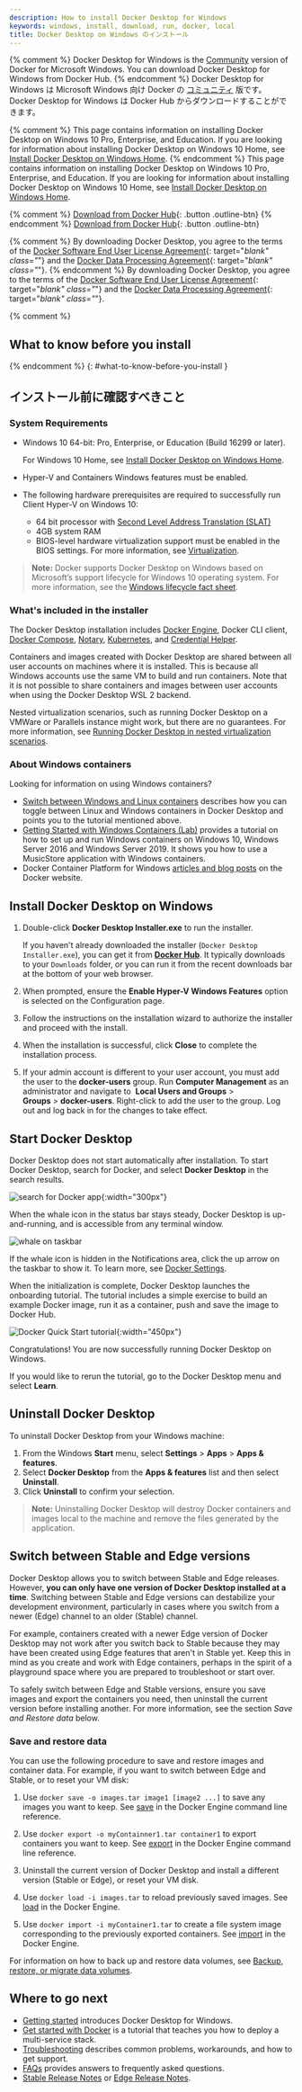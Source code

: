 ```yaml
---
description: How to install Docker Desktop for Windows
keywords: windows, install, download, run, docker, local
title: Docker Desktop on Windows のインストール
---
```


{% comment %}
Docker Desktop for Windows is the [Community](https://www.docker.com/community-edition) version of Docker for Microsoft Windows.
You can download Docker Desktop for Windows from Docker Hub.
{% endcomment %}
Docker Desktop for Windows は Microsoft Windows 向け Docker の [コミュニティ](https://www.docker.com/community-edition) 版です。
Docker Desktop for Windows は Docker Hub からダウンロードすることができます。

{% comment %}
This page contains information on installing Docker Desktop on Windows 10 Pro, Enterprise, and Education. If you are looking for information about installing Docker Desktop on Windows 10 Home, see [Install Docker Desktop on Windows Home](/install-windows-home.md).
{% endcomment %}
This page contains information on installing Docker Desktop on Windows 10 Pro, Enterprise, and Education. If you are looking for information about installing Docker Desktop on Windows 10 Home, see [Install Docker Desktop on Windows Home](/install-windows-home.md).

{% comment %}
[Download from Docker
Hub](https://hub.docker.com/editions/community/docker-ce-desktop-windows/){:
.button .outline-btn}
{% endcomment %}
[Download from Docker
Hub](https://hub.docker.com/editions/community/docker-ce-desktop-windows/){:
.button .outline-btn}

{% comment %}
By downloading Docker Desktop, you agree to the terms of the [Docker Software End User License Agreement](https://www.docker.com/legal/docker-software-end-user-license-agreement){: target="_blank" class="_"} and the [Docker Data Processing Agreement](https://www.docker.com/legal/data-processing-agreement){: target="_blank" class="_"}.
{% endcomment %}
By downloading Docker Desktop, you agree to the terms of the [Docker Software End User License Agreement](https://www.docker.com/legal/docker-software-end-user-license-agreement){: target="_blank" class="_"} and the [Docker Data Processing Agreement](https://www.docker.com/legal/data-processing-agreement){: target="_blank" class="_"}.

{% comment %}
## What to know before you install
{% endcomment %}
{: #what-to-know-before-you-install }
## インストール前に確認すべきこと

### System Requirements

  - Windows 10 64-bit: Pro, Enterprise, or Education (Build 16299 or later).

    For Windows 10 Home, see [Install Docker Desktop on Windows Home](install-windows-home.md).
  - Hyper-V and Containers Windows features must be enabled.
  - The following hardware prerequisites are required to successfully run Client
Hyper-V on Windows 10:

     - 64 bit processor with [Second Level Address Translation (SLAT)](http://en.wikipedia.org/wiki/Second_Level_Address_Translation)
     - 4GB system RAM
    - BIOS-level hardware virtualization support must be enabled in the
    BIOS settings.  For more information, see
    [Virtualization](troubleshoot.md#virtualization-must-be-enabled).

> **Note:** Docker supports Docker Desktop on Windows based on Microsoft’s support lifecycle for Windows 10 operating system. For more information, see the [Windows lifecycle fact sheet](https://support.microsoft.com/en-us/help/13853/windows-lifecycle-fact-sheet).

### What's included in the installer

The Docker Desktop installation includes [Docker Engine](../engine/index.md),
Docker CLI client, [Docker Compose](../compose/index.md),
[Notary](../notary/getting_started.md),
[Kubernetes](https://github.com/kubernetes/kubernetes/),
and [Credential Helper](https://github.com/docker/docker-credential-helpers/).

Containers and images created with Docker Desktop are shared between all
user accounts on machines where it is installed. This is because all Windows
accounts use the same VM to build and run containers. Note that it is not possible to share containers and images between user accounts when using the Docker Desktop WSL 2 backend.

Nested virtualization scenarios, such as running Docker Desktop on a
VMWare or Parallels instance might work, but there are no guarantees. For
more information, see [Running Docker Desktop in nested virtualization scenarios](troubleshoot.md#running-docker-desktop-for-windows-in-nested-virtualization-scenarios).

### About Windows containers

Looking for information on using Windows containers?

* [Switch between Windows and Linux containers](index.md#switch-between-windows-and-linux-containers)
  describes how you can toggle between Linux and Windows containers in Docker Desktop and points you to the tutorial mentioned above.
* [Getting Started with Windows Containers (Lab)](https://github.com/docker/labs/blob/master/windows/windows-containers/README.md)
  provides a tutorial on how to set up and run Windows containers on Windows 10, Windows Server 2016 and Windows Server 2019. It shows you how to use a MusicStore application
  with Windows containers.
* Docker Container Platform for Windows [articles and blog
  posts](https://www.docker.com/microsoft/) on the Docker website.

## Install Docker Desktop on Windows

1. Double-click **Docker Desktop Installer.exe** to run the installer.

    If you haven't already downloaded the installer (`Docker Desktop Installer.exe`), you can get it from
    [**Docker Hub**](https://hub.docker.com/editions/community/docker-ce-desktop-windows/).
    It typically downloads to your `Downloads` folder, or you can run it from
    the recent downloads bar at the bottom of your web browser.

2. When prompted, ensure the **Enable Hyper-V Windows Features** option is selected on the Configuration page.

3. Follow the instructions on the installation wizard to authorize the installer and proceed with the install.

4. When the installation is successful, click **Close** to complete the installation process.

5. If your admin account is different to your user account, you must add the user to
the **docker-users** group. Run **Computer Management** as an administrator and navigate to 
**Local Users and Groups** > **Groups** > **docker-users**. Right-click to add the user to the group.
Log out and log back in for the changes to take effect.

## Start Docker Desktop

Docker Desktop does not start automatically after installation. To start Docker Desktop, search for Docker, and select **Docker Desktop** in the search results.

![search for Docker app](images/docker-app-search.png){:width="300px"}

When the whale icon in the status bar stays steady, Docker Desktop is up-and-running, and is accessible from any terminal window.

![whale on taskbar](images/whale-icon-systray.png)

If the whale icon is hidden in the Notifications area, click the up arrow on the
taskbar to show it. To learn more, see [Docker Settings](index.md#docker-settings-dialog).

When the initialization is complete, Docker Desktop launches the onboarding tutorial. The tutorial includes a simple exercise to build an example Docker image, run it as a container, push and save the image to Docker Hub.

![Docker Quick Start tutorial](images/docker-tutorial-win.png){:width="450px"}

Congratulations! You are now successfully running Docker Desktop on Windows.

If you would like to rerun the tutorial, go to the Docker Desktop menu
and select **Learn**.

## Uninstall Docker Desktop

To uninstall Docker Desktop from your Windows machine:

1. From the Windows **Start** menu, select **Settings** > **Apps** > **Apps & features**.
2. Select **Docker Desktop** from the **Apps & features** list and then select **Uninstall**.
3. Click **Uninstall** to confirm your selection.

> **Note:** Uninstalling Docker Desktop will destroy Docker containers and images local to the machine and remove the files generated by the application.

## Switch between Stable and Edge versions

Docker Desktop allows you to switch between Stable and Edge releases. However, **you can only have one version of Docker Desktop installed at a time**. Switching between Stable and Edge versions can destabilize your development environment, particularly in cases where you switch from a newer (Edge) channel to an older (Stable) channel.

For example, containers created with a newer Edge version of Docker Desktop may
not work after you switch back to Stable because they may have been created
using Edge features that aren't in Stable yet. Keep this in mind as
you create and work with Edge containers, perhaps in the spirit of a playground
space where you are prepared to troubleshoot or start over.

To safely switch between Edge and Stable versions, ensure you save images and export the containers you need, then uninstall the current version before installing another. For more information, see the section _Save and Restore data_ below.

### Save and restore data

You can use the following procedure to save and restore images and container data. For example, if you want to switch between Edge and Stable, or to reset your VM disk:

1. Use `docker save -o images.tar image1 [image2 ...]` to save any images you
    want to keep. See [save](/engine/reference/commandline/save) in the Docker
    Engine command line reference.

2. Use `docker export -o myContainner1.tar container1` to export containers you
    want to keep. See [export](/engine/reference/commandline/export) in the
    Docker Engine command line reference.

3. Uninstall the current version of Docker Desktop and install a different version (Stable or Edge), or reset your VM disk.

4. Use `docker load -i images.tar` to reload previously saved images. See
    [load](/engine/reference/commandline/load) in the Docker Engine.

5. Use `docker import -i myContainer1.tar` to create a file system image
    corresponding to the previously exported containers. See
    [import](/engine/reference/commandline/import) in the Docker Engine.

For information on how to back up and restore data volumes, see [Backup, restore, or migrate data volumes](/storage/volumes/#backup-restore-or-migrate-data-volumes).

## Where to go next

* [Getting started](index.md) introduces Docker Desktop for Windows.
* [Get started with Docker](/get-started/) is a tutorial that teaches you how to
  deploy a multi-service stack.
* [Troubleshooting](troubleshoot.md) describes common problems, workarounds, and
  how to get support.
* [FAQs](faqs.md) provides answers to frequently asked questions.
* [Stable Release Notes](release-notes.md) or [Edge Release Notes](edge-release-notes.md).
